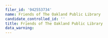 ```yaml
---
filer_id: '942553734'
name: Friends of The Oakland Public Library
candidate_controlled_id: ''
title: Friends of The Oakland Public Library
data_warning: 
---
```

